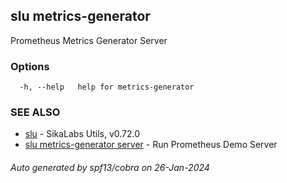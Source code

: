 ## slu metrics-generator

Prometheus Metrics Generator Server

### Options

```
  -h, --help   help for metrics-generator
```

### SEE ALSO

* [slu](slu.md)	 - SikaLabs Utils, v0.72.0
* [slu metrics-generator server](slu_metrics-generator_server.md)	 - Run Prometheus Demo Server

###### Auto generated by spf13/cobra on 26-Jan-2024
